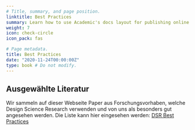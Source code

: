```yaml
---
# Title, summary, and page position.
linktitle: Best Practices
summary: Learn how to use Academic's docs layout for publishing online courses, software documentation, and tutorials.
weight: 7
icon: check-circle
icon_pack: fas

# Page metadata.
title: Best Practices
date: "2020-11-24T00:00:00Z"
type: book # Do not modify.
---
```


## Ausgewählte Literatur

Wir sammeln auf dieser Webseite Paper aus Forschungsvorhaben, welche Design Science Research verwenden und von uns als besonders gut angesehen werden. Die Liste kann hier eingesehen werden: [DSR Best Practices](/tag/best-practice/)
